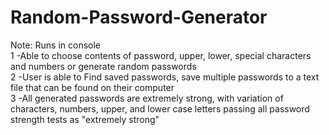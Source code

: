 # Random-Password-Generator

Note: Runs in console  
1 -Able to choose contents of password, upper, lower, special characters and numbers or generate random passwords  
2 -User is able to Find saved passwords, save multiple passwords to a text file that can be found on their computer  
3 -All generated passwords are extremely strong, with variation of characters, numbers, upper, and lower case letters passing all password strength tests as "extremely strong"
